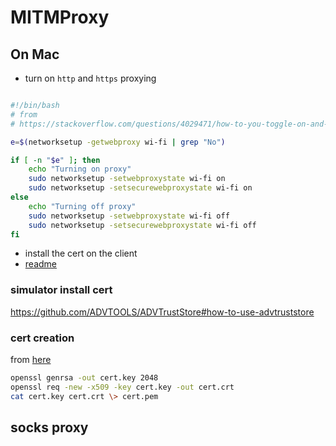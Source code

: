 # MITMProxy

## On Mac
* turn on `http` and `https` proxying

```bash

#!/bin/bash
# from 
# https://stackoverflow.com/questions/4029471/how-to-you-toggle-on-and-off-a-web-proxy-in-os-x-from-the-command-line

e=$(networksetup -getwebproxy wi-fi | grep "No")

if [ -n "$e" ]; then
    echo "Turning on proxy"
    sudo networksetup -setwebproxystate wi-fi on
    sudo networksetup -setsecurewebproxystate wi-fi on
else
    echo "Turning off proxy"
    sudo networksetup -setwebproxystate wi-fi off
    sudo networksetup -setsecurewebproxystate wi-fi off
fi
```

* install the cert on the client
* [readme](https://docs.mitmproxy.org/stable/concepts-certificates/)

### simulator install cert
https://github.com/ADVTOOLS/ADVTrustStore#how-to-use-advtruststore


### cert creation
from [here](https://docs.mitmproxy.org/stable/concepts-certificates/)

```bash
openssl genrsa -out cert.key 2048
openssl req -new -x509 -key cert.key -out cert.crt
cat cert.key cert.crt \> cert.pem
```

## socks proxy